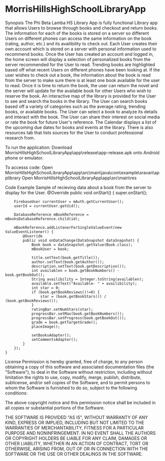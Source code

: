 # MorrisHillsHighSchoolLibraryApp
Synopsis
The Phi Beta Lamba HS Library App is fully functional Library app that allows Users to browse through books and checkout and return books. The information for each of the books is stored on a server so different Users on different phones can access the same information on the book (rating, author, etc.) and its availibility to check out. Each User creates their own account which is stored on a server with personal information used to recommend books. Once the User has created an account and logged in, the home screen will display a selection of personalized books from the server recommended for the User to read. Trending books are highlighted based off what recent Users on different phones have been looking at. If the user wishes to check out a book, the information about the book is read from the server to make sure there is at least one book available for the user to read. Once it is time to return the book, the user can return the novel and the server will update for the available book for other Users who wish to reserve the book. An interactive map of the library is provided for the User to see and search the books in the library. The User can search books based off a variety of categories such as the average rating, trending books, or available books. The User can select a book to analyze its details and interact with the book. The User can share their interest on social media or rate the book for future User's reference. The Calendar displays a list of the upcoming due dates for books and events at the library. There is also resources tab that lists sources for the User to conduct professional research from. 

To run the application:
Download MorrisHillsHighSchoolLibraryApp\app\release\app-release.apk
onto Android phone or emulator.

To accesss code:
Open MorrisHillsHighSchoolLibraryApp\app\src\main\java\com\example\sravan\applibrary
Open MorrisHillsHighSchoolLibraryApp\app\src\main\res


Code Example
Sample of recieving data about a book from the server to display for the User.
@Override
    public void onStart() {
        super.onStart();

        FirebaseUser currentUser = mAuth.getCurrentUser();
        userId = currentUser.getUid();

        DatabaseReference mBookReference = mBooksDatabaseReference.child(id);

        mBookReference.addListenerForSingleValueEvent(new ValueEventListener() {
            @Override
            public void onDataChange(DataSnapshot dataSnapshot) {
                Book book = dataSnapshot.getValue(Book.class);
                mBookUser = book;

                title.setText(book.getTitle());
                author.setText(book.getAuthor());
                description.setText(book.getDescription());
                int availablen = book.getBookNumbers() - book.getBookOut();
                String availibility = Integer.toString(availablen);
                available.setText("Available- " + availibility);
                int star = 0;
                if (book.getBookReviews()!=0) {
                    star = (book.getBookStars()) / (book.getBookReviews());
                }
                ratingBar.setNumStars(star);
                progressBar.setMax(book.getBookNumbers());
                progressBar.setProgress(book.getBookOut());
                grade = book.getTargetGrade();
                placeImage();

                setBooksAdapter();
                setCommentsAdapter();
            }
        });
    }
    
   
License
Permission is hereby granted, free of charge, to any person obtaining a copy
of this software and associated documentation files (the "Software"), to deal
in the Software without restriction, including without limitation the rights
to use, copy, modify, merge, publish, distribute, sublicense, and/or sell
copies of the Software, and to permit persons to whom the Software is
furnished to do so, subject to the following conditions:

The above copyright notice and this permission notice shall be included in all
copies or substantial portions of the Software.

THE SOFTWARE IS PROVIDED "AS IS", WITHOUT WARRANTY OF ANY KIND, EXPRESS OR
IMPLIED, INCLUDING BUT NOT LIMITED TO THE WARRANTIES OF MERCHANTABILITY,
FITNESS FOR A PARTICULAR PURPOSE AND NONINFRINGEMENT. IN NO EVENT SHALL THE
AUTHORS OR COPYRIGHT HOLDERS BE LIABLE FOR ANY CLAIM, DAMAGES OR OTHER
LIABILITY, WHETHER IN AN ACTION OF CONTRACT, TORT OR OTHERWISE, ARISING FROM,
OUT OF OR IN CONNECTION WITH THE SOFTWARE OR THE USE OR OTHER DEALINGS IN THE
SOFTWARE.
